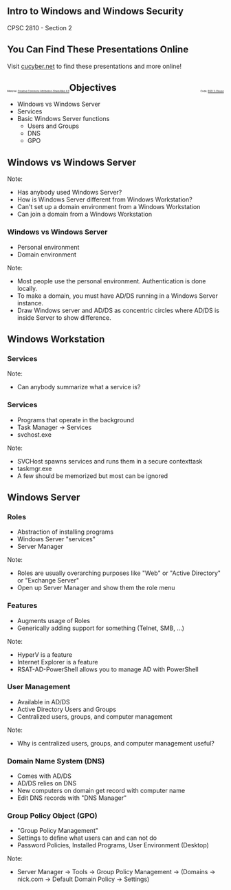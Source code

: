 ## Intro to Windows and Windows Security

CPSC 2810 - Section 2


## You Can Find These Presentations Online

Visit [cucyber.net](https://cucyber.net/) to find these presentations and more online!

<span style="padding-top: 6em; font-size: 0.4em; float: left;">Material: <a href="https://tldrlegal.com/license/creative-commons-attribution-sharealike-4.0-international-(cc-by-sa-4.0)">Creative Commons Attribution-ShareAlike 4.0</a></span><span style="padding-top: 6em; font-size: 0.4em; float: right;">Code: <a href="https://tldrlegal.com/license/bsd-2-clause-license-(freebsd)">BSD 2-Clause</a></span>



## Objectives

* Windows vs Windows Server
* Services
* Basic Windows Server functions
  - Users and Groups
  - DNS
  - GPO



## Windows vs Windows Server

Note:
* Has anybody used Windows Server?
* How is Windows Server different from Windows Workstation?
* Can't set up a domain environment from a Windows Workstation
* Can join a domain from a Windows Workstation


### Windows vs Windows Server

* Personal environment
* Domain environment

Note:
* Most people use the personal environment. Authentication is done locally.
* To make a domain, you must have AD/DS running in a Windows Server instance.
* Draw Windows server and AD/DS as concentric circles where AD/DS is inside Server to show difference.



## Windows Workstation


### Services

Note:
* Can anybody summarize what a service is?


### Services

* Programs that operate in the background
* Task Manager -> Services
* svchost.exe

Note:
* SVCHost spawns services and runs them in a secure contexttask
* taskmgr.exe
* A few should be memorized but most can be ignored



## Windows Server


### Roles

* Abstraction of installing programs
* Windows Server "services"
* Server Manager

Note:
* Roles are usually overarching purposes like "Web" or "Active Directory" or "Exchange Server"
* Open up Server Manager and show them the role menu


### Features

* Augments usage of Roles
* Generically adding support for something (Telnet, SMB, ...)

Note:
* HyperV is a feature
* Internet Explorer is a feature
* RSAT-AD-PowerShell allows you to manage AD with PowerShell


### User Management

* Available in AD/DS
* Active Directory Users and Groups
* Centralized users, groups, and computer management

Note:
* Why is centralized users, groups, and computer management useful?


### Domain Name System (DNS)

* Comes with AD/DS
* AD/DS relies on DNS
* New computers on domain get record with computer name
* Edit DNS records with "DNS Manager"


### Group Policy Object (GPO)

* "Group Policy Management"
* Settings to define what users can and can not do
* Password Policies, Installed Programs, User Environment (Desktop)

Note:
* Server Manager -> Tools -> Group Policy Management -> (Domains -> nick.com -> Default Domain Policy -> Settings)
